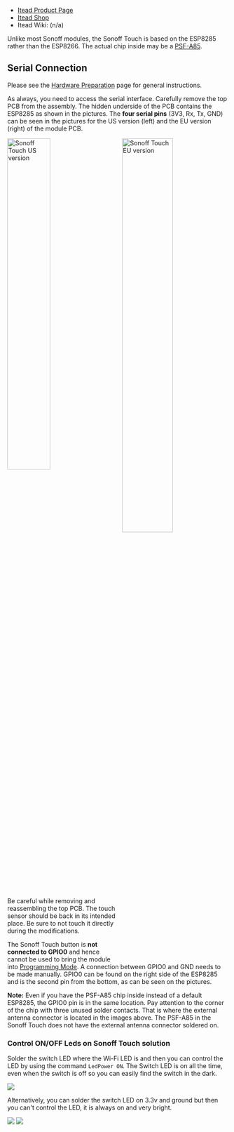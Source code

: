 
* [Itead Product Page](http://sonoff.itead.cc/en/products/residential/sonoff-touch)
* [Itead Shop](https://www.itead.cc/sonoff-touch.html)
* Itead Wiki: (n/a)

Unlike most Sonoff modules, the Sonoff Touch is based on the ESP8285 rather than the ESP8266. The actual chip inside may be a [PSF-A85](https://www.itead.cc/wiki/PSF-A85).

## Serial Connection

Please see the [Hardware Preparation](Hardware-Preparation) page for general instructions.

As always, you need to access the serial interface. Carefully remove the top PCB from the assembly. The hidden underside of the PCB contains the ESP8285 as shown in the pictures. The **four serial pins** (3V3, Rx, Tx, GND) can be seen in the pictures for the US version (left) and the EU version (right) of the module PCB.

<img title="Sonoff Touch US version" src="https://raw.githubusercontent.com/arendst/arendst.github.io/master/media/touchus.jpg" width="44%" /> 
<img title="Sonoff Touch EU version" src="https://raw.githubusercontent.com/arendst/arendst.github.io/master/media/toucheu.jpg" width="48%" align="right" />

Be careful while removing and reassembling the top PCB. The touch sensor should be back in its intended place. Be sure to not touch it directly during the modifications.

The Sonoff Touch button is **not connected to GPIO0** and hence cannot be used to bring the module into [Programming Mode](Hardware-Preparation#bringing-the-module-in-flash-mode). A connection between GPIO0 and GND needs to be made manually. GPIO0 can be found on the right side of the ESP8285 and is the second pin from the bottom, as can be seen on the pictures.

**Note:** Even if you have the PSF-A85 chip inside instead of a default ESP8285, the GPIO0 pin is in the same location. Pay attention to the corner of the chip with three unused solder contacts. That is where the external antenna connector is located in the images above. The PSF-A85 in the Sonoff Touch does not have the external antenna connector soldered on.

### Control ON/OFF Leds on Sonoff Touch solution
Solder the switch LED where the Wi-Fi LED is and then you can control the LED by using the command `LedPower ON`. The Switch LED is on all the time, even when the switch is off so you can easily find the switch in the dark.

![](https://user-images.githubusercontent.com/47263019/52157768-158aa800-2692-11e9-8266-6775fec80c11.jpg)

Alternatively, you can solder the switch LED on 3.3v and ground but then you can't control the LED, it is always on and very bright.  

![](https://user-images.githubusercontent.com/47263019/52159715-7d4bed80-26a8-11e9-8ed5-8a21dda1e349.jpeg)
![](https://user-images.githubusercontent.com/47263019/52159716-8046de00-26a8-11e9-83fc-7334679b620a.jpeg)
